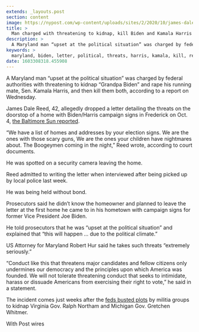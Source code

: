 ```yaml
--- 
extends: _layouts.post 
section: content 
image: https://nypost.com/wp-content/uploads/sites/2/2020/10/james-dale-reed.jpg?quality=90&strip=all&w=1200 
title: > 
  Man charged with threatening to kidnap, kill Biden and Kamala Harris 
description: > 
  A Maryland man “upset at the political situation” was charged by federal authorities with threatening to kidnap “Grandpa Biden” and rape his running mate, Sen. Kamala Harris, and then kill them both, according to a report on Wednesday.We are the ones with those scary guns, We are the ones your children have nightmares about.Reed admitted to writing the letter when interviewed after being picked up by local police last week.We will not tolerate threatening conduct that seeks to intimidate, harass or dissuade Americans from exercising their right to vote,” he said in a statement.The incident comes just weeks after the feds busted plots by militia groups to kidnap Virginia Gov. 
keywords: > 
  maryland, biden, letter, political, threats, harris, kamala, kill, reed, signs, kidnap, man, threatening, charged, situation, ones, upset 
date: 1603308318.455908 
--- 
```

<div><p>A Maryland man &#8220;upset at the political situation&#8221; was charged by federal authorities with threatening to kidnap &#8220;Grandpa Biden&#8221; and rape his running mate, Sen. Kamala Harris, and then kill them both, according to a report on Wednesday.</p>
<p>James Dale Reed, 42, allegedly dropped a letter detailing the threats on the doorstop of a home with Biden/Harris campaign signs in Frederick on Oct. 4, <a href="https://www.baltimoresun.com/news/crime/bs-md-cr-man-charged-biden-threats-20201021-kg3ooraih5d77iovxfjlnko77i-story.html" rel="noopener noreferrer" target="_blank">the Baltimore Sun reported</a>.</p>
<p>&#8220;We have a list of homes and addresses by your election signs. We are the ones with those scary guns, We are the ones your children have nightmares about. The Boogeymen coming in the night,&#8221; Reed wrote, according to court documents.</p>
<p>He was spotted on a security camera leaving the home.</p>
<p>Reed admitted to writing the letter when interviewed after being picked up by local police last week.</p>
<p>He was being held without bond.</p>
<p>Prosecutors said he didn&#8217;t know the homeowner and planned to leave the letter at the first home he came to in his hometown with campaign signs for former Vice President Joe Biden.</p>
 
<p>He told prosecutors that he was &#8220;upset at the political situation&#8221; and explained that &#8220;this will happen &#8230; due to the political climate.&#8221;</p>
<p>US Attorney for Maryland Robert Hur said he takes such threats &#8220;extremely seriously.&#8221;</p>
<p>&#8220;Conduct like this that threatens major candidates and fellow citizens only undermines our democracy and the principles upon which America was founded. We will not tolerate threatening conduct that seeks to intimidate, harass or dissuade Americans from exercising their right to vote,&#8221; he said in a statement.</p>
<p>The incident comes just weeks after the <a href="https://nypost.com/2020/10/13/militia-member-planned-to-pose-as-pizza-worker-to-kill-whitmer/">feds busted plots</a> by militia groups to kidnap Virginia Gov. Ralph Northam and Michigan Gov. Gretchen Whitmer.</p>
<p>With Post wires</p>
			</div>